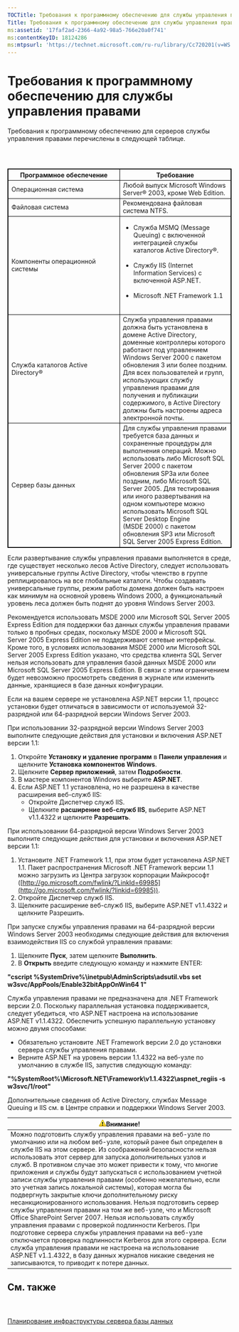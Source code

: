 ```yaml
---
TOCTitle: Требования к программному обеспечению для службы управления правами
Title: Требования к программному обеспечению для службы управления правами
ms:assetid: '17faf2ad-2366-4a92-98a5-766e20a0f741'
ms:contentKeyID: 18124286
ms:mtpsurl: 'https://technet.microsoft.com/ru-ru/library/Cc720201(v=WS.10)'
---
```


Требования к программному обеспечению для службы управления правами
===================================================================

Требования к программному обеспечению для серверов службы управления правами перечислены в следующей таблице.

###  

 
<table style="border:1px solid black;">
<colgroup>
<col width="50%" />
<col width="50%" />
</colgroup>
<thead>
<tr class="header">
<th style="border:1px solid black;" >Программное обеспечение</th>
<th style="border:1px solid black;" >Требование</th>
</tr>
</thead>
<tbody>
<tr class="odd">
<td style="border:1px solid black;">Операционная система</td>
<td style="border:1px solid black;">Любой выпуск Microsoft Windows Server® 2003, кроме Web Edition.</td>
</tr>
<tr class="even">
<td style="border:1px solid black;">Файловая система</td>
<td style="border:1px solid black;">Рекомендована файловая система NTFS.</td>
</tr>
<tr class="odd">
<td style="border:1px solid black;">Компоненты операционной системы</td>
<td style="border:1px solid black;"><ul>
<li>Служба MSMQ (Message Queuing) с включенной интеграцией службы каталогов Active Directory®.<br />
<br />
</li>
<li>Службу IIS (Internet Information Services) с включенной ASP.NET.<br />
<br />
</li>
<li>Microsoft .NET Framework 1.1<br />
<br />
</li>
</ul></td>
</tr>
<tr class="even">
<td style="border:1px solid black;">Служба каталогов Active Directory®</td>
<td style="border:1px solid black;">Служба управления правами должна быть установлена в домене Active Directory, доменные контроллеры которого работают под управлением Windows Server 2000 с пакетом обновления 3 или более поздним. Для всех пользователей и групп, использующих службу управления правами для получения и публикации содержимого, в Active Directory должны быть настроены адреса электронной почты.</td>
</tr>
<tr class="odd">
<td style="border:1px solid black;">Сервер базы данных</td>
<td style="border:1px solid black;">Для службы управления правами требуется база данных и сохраненные процедуры для выполнения операций. Можно использовать либо Microsoft SQL Server 2000 с пакетом обновления SP3a или более поздним, либо Microsoft SQL Server 2005. Для тестирования или иного развертывания на одном компьютере можно использовать Microsoft SQL Server Desktop Engine (MSDE 2000) с пакетом обновления SP3 или Microsoft SQL Server 2005 Express Edition.</td>
</tr>
</tbody>
</table>
  
Если развертывание службы управления правами выполняется в среде, где существует несколько лесов Active Directory, следует использовать универсальные группы Active Directory, чтобы членство в группе реплицировалось на все глобальные каталоги. Чтобы создавать универсальные группы, режим работы домена должен быть настроен как минимум на основной уровень Windows 2000, а функциональный уровень леса должен быть поднят до уровня Windows Server 2003.
  
Рекомендуется использовать MSDE 2000 или Microsoft SQL Server 2005 Express Edition для поддержки баз данных службы управления правами только в пробных средах, поскольку MSDE 2000 и Microsoft SQL Server 2005 Express Edition не поддерживают сетевые интерфейсы. Кроме того, в условиях использования MSDE 2000 или Microsoft SQL Server 2005 Express Edition указано, что средства клиента SQL Server нельзя использовать для управления базой данных MSDE 2000 или Microsoft SQL Server 2005 Express Edition. В связи с этим ограничением будет невозможно просмотреть сведения в журнале или изменить данные, хранящиеся в базе данных конфигурации. 
  
Если на вашем сервере не установлена ASP.NET версии 1.1, процесс установки будет отличаться в зависимости от используемой 32-разрядной или 64-разрядной версии Windows Server 2003.
  
При использовании 32-разрядной версии Windows Server 2003 выполните следующие действия для установки и включения ASP.NET версии 1.1:
  
1.  Откройте **Установку и удаление программ** в **Панели управления** и щелкните **Установка компонентов Windows**.  
2.  Щелкните **Сервер приложений**, затем **Подробности**.  
3.  В мастере компонентов Windows выберите **ASP.NET**.  
4.  Если ASP.NET 1.1 установлена, но не разрешена в качестве расширения веб-служб IIS:  
    -   Откройте Диспетчер служб IIS.  
    -   Щелкните **расширение веб-служб IIS**, выберите ASP.NET v1.1.4322 и щелкните **Разрешить**.
  
При использовании 64-разрядной версии Windows Server 2003 выполните следующие действия для установки и включения ASP.NET версии 1.1:
  
1.  Установите .NET Framework 1.1, при этом будет установлена ASP.NET 1.1. Пакет распространения Microsoft .NET Framework версии 1.1 можно загрузить из Центра загрузок корпорации Майкрософт ([http://go.microsoft.com/fwlink/?LinkId=69985](http://go.microsoft.com/fwlink/?linkid=69985)).  
2.  Откройте Диспетчер служб IIS.  
3.  Щелкните расширение веб-служб IIS, выберите ASP.NET v1.1.4322 и щелкните Разрешить.
  
При запуске службы управления правами на 64-разрядной версии Windows Server 2003 необходимы следующие действия для включения взаимодействия IIS со службой управления правами:
  
1.  Щелкните **Пуск**, затем щелкните **Выполнить**.  
2.  В **Открыть** введите следующую команду и нажмите ENTER:
  
**"cscript %SystemDrive%\\inetpub\\AdminScripts\\adsutil.vbs set w3svc/AppPools/Enable32bitAppOnWin64 1"**
  
Служба управления правами не предназначена для .NET Framework версии 2.0. Поскольку параллельная установка поддерживается, следует убедиться, что ASP.NET настроена на использование ASP.NET v1.1.4322. Обеспечить успешную параллельную установку можно двумя способами:
  
-   Обязательно установите .NET Framework версии 2.0 до установки сервера службы управления правами.  
-   Верните ASP.NET на уровень версии 1.1.4322 на веб-узле по умолчанию в службе IIS, запустив следующую команду:
  
**"%SystemRoot%\\Microsoft.NET\\Framework\\v1.1.4322\\aspnet\_regiis -s w3svc/1/root"**
  
Дополнительные сведения об Active Directory, службах Message Queuing и IIS см. в Центре справки и поддержки Windows Server 2003.
  
| ![](/security-updates/images/Cc720201.Caution(WS.10).gif)Внимание!                                                                                                                                                                                                                                                                                                                                                                                                                                                                                                                                                                                                                                                                                                                                                                                                                                                                                                                                                                                                                         |  
|-------------------------------------------------------------------------------------------------------------------------------------------------------------------------------------------------------------------------------------------------------------------------------------------------------------------------------------------------------------------------------------------------------------------------------------------------------------------------------------------------------------------------------------------------------------------------------------------------------------------------------------------------------------------------------------------------------------------------------------------------------------------------------------------------------------------------------------------------------------------------------------------------------------------------------------------------------------------------------------------------------------------------------------------------------------------------------------------------------|  
| Можно подготовить службу управления правами на веб-узле по умолчанию или на любом веб-узле, который ранее был определен в службе IIS на этом сервере. Из соображений безопасности нельзя использовать этот сервер для запуска дополнительных узлов и служб. В противном случае это может привести к тому, что многие приложения и службы будут запускаться с использованием учетной записи службы управления правами (особенно нежелательно, если это учетная запись локальной системы), которая могла бы подвергнуть закрытые ключи дополнительному риску несанкционированного использования. Нельзя подготовить сервер службы управления правами на том же веб-узле, что и Microsoft Office SharePoint Server 2007. Нельзя использовать службу управления правами с проверкой подлинности Kerberos. При подготовке сервера службы управления правами на веб-узле отключается проверка подлинности Kerberos для этого сервера. Если служба управления правами не настроена на использование ASP.NET v1.1.4322, в базу данных журналов никакие сведения не записываются, то приводит к потере данных. |
  
См. также  
---------
  
####  
  
[Планирование инфраструктуры сервера базы данных](https://technet.microsoft.com/b12354bd-3143-4d1f-b5aa-450c4550653c)

